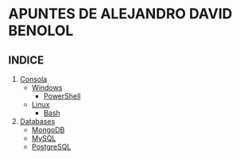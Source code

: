 # APUNTES DE ALEJANDRO DAVID BENOLOL

## INDICE

1) [Consola](./Consola/)
    - [Windows](./Consola/Windows/)
        - [PowerShell](./Consola/Windows/PowerShell/)
    - [Linux](./Consola/Linux/)
        - [Bash](./Consola/Linux/Bash/)
2) [Databases](./Databases/)
    - [MongoDB](./Databases/MongoDB/)
    - [MySQL](./Databases/MySQL/)
    - [PostgreSQL](./Databases/PostgreSQL/)